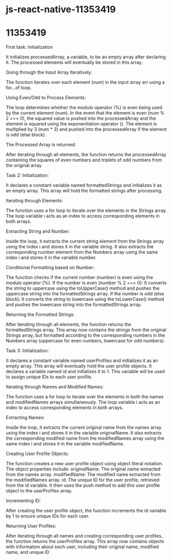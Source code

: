 # js-react-native-11353419

# 11353419

First task: Initialization

It initializes processedArray, a variable, to be an empty array after declaring it. The processed elements will eventually be stored in this array.

Going through the Input Array Iteratively:

The function iterates over each element (num) in the input array arr using a for...of loop.

Using Even/Odd to Process Elements:

The loop determines whether the modulo operator (%) is even being used by the current element (num).
In the event that the element is even (num % 2 === 0), the squared value is pushed into the processedArray and the element is squared using the exponentiation operator ().
The element is multiplied by 3 (num \* 3) and pushed into the processedArray if the element is odd (else block).

The Processed Array is returned:

After iterating through all elements, the function returns the processedArray containing the squares of even numbers and triplets of odd numbers from the original array

Task 2:
Initialization:

It declares a constant variable named formattedStrings and initializes it as an empty array. This array will hold the formatted strings after processing.

Iterating through Elements:

The function uses a for loop to iterate over the elements in the Strings array. The loop variable i acts as an index to access corresponding elements in both arrays.

Extracting String and Number:

Inside the loop, it extracts the current string element from the Strings array using the index i and stores it in the variable string.
It also extracts the corresponding number element from the Numbers array using the same index i and stores it in the variable number.

Conditional Formatting based on Number:

The function checks if the current number (number) is even using the modulo operator (%).
If the number is even (number % 2 === 0):
It converts the string to uppercase using the toUpperCase() method and pushes the uppercase string into the formattedStrings array.
If the number is odd (else block):
It converts the string to lowercase using the toLowerCase() method and pushes the lowercase string into the formattedStrings array.

Returning the Formatted Strings:

After iterating through all elements, the function returns the formattedStrings array. This array now contains the strings from the original Strings array, but formatted according to the corresponding numbers in the Numbers array (uppercase for even numbers, lowercase for odd numbers).

Task 3:
Initialization:

It declares a constant variable named userProfiles and initializes it as an empty array. This array will eventually hold the user profile objects.
It declares a variable named id and initializes it to 1. This variable will be used to assign unique IDs to each user profile.

Iterating through Names and Modified Names:

The function uses a for loop to iterate over the elements in both the names and modifiedNames arrays simultaneously. The loop variable i acts as an index to access corresponding elements in both arrays.

Extracting Names:

Inside the loop, it extracts the current original name from the names array using the index i and stores it in the variable originalName.
It also extracts the corresponding modified name from the modifiedNames array using the same index i and stores it in the variable modifiedName.

Creating User Profile Objects:

The function creates a new user profile object using object literal notation.
The object properties include:
originalName: The original name extracted from the names array.
modifiedName: The modified name extracted from the modifiedNames array.
id: The unique ID for the user profile, retrieved from the id variable.
It then uses the push method to add this user profile object to the userProfiles array.

Incrementing ID:

After creating the user profile object, the function increments the id variable by 1 to ensure unique IDs for each user.

Returning User Profiles:

After iterating through all names and creating corresponding user profiles, the function returns the userProfiles array. This array now contains objects with information about each user, including their original name, modified name, and unique ID